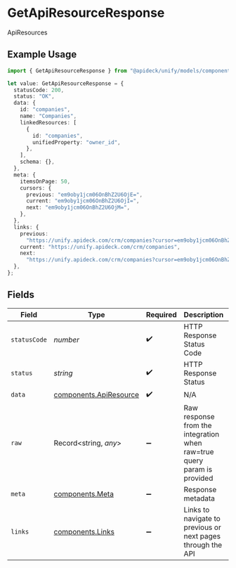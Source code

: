 # GetApiResourceResponse

ApiResources

## Example Usage

```typescript
import { GetApiResourceResponse } from "@apideck/unify/models/components";

let value: GetApiResourceResponse = {
  statusCode: 200,
  status: "OK",
  data: {
    id: "companies",
    name: "Companies",
    linkedResources: [
      {
        id: "companies",
        unifiedProperty: "owner_id",
      },
    ],
    schema: {},
  },
  meta: {
    itemsOnPage: 50,
    cursors: {
      previous: "em9oby1jcm06OnBhZ2U6OjE=",
      current: "em9oby1jcm06OnBhZ2U6OjI=",
      next: "em9oby1jcm06OnBhZ2U6OjM=",
    },
  },
  links: {
    previous:
      "https://unify.apideck.com/crm/companies?cursor=em9oby1jcm06OnBhZ2U6OjE%3D",
    current: "https://unify.apideck.com/crm/companies",
    next:
      "https://unify.apideck.com/crm/companies?cursor=em9oby1jcm06OnBhZ2U6OjM",
  },
};
```

## Fields

| Field                                                                   | Type                                                                    | Required                                                                | Description                                                             | Example                                                                 |
| ----------------------------------------------------------------------- | ----------------------------------------------------------------------- | ----------------------------------------------------------------------- | ----------------------------------------------------------------------- | ----------------------------------------------------------------------- |
| `statusCode`                                                            | *number*                                                                | :heavy_check_mark:                                                      | HTTP Response Status Code                                               | 200                                                                     |
| `status`                                                                | *string*                                                                | :heavy_check_mark:                                                      | HTTP Response Status                                                    | OK                                                                      |
| `data`                                                                  | [components.ApiResource](../../models/components/apiresource.md)        | :heavy_check_mark:                                                      | N/A                                                                     |                                                                         |
| `raw`                                                                   | Record<string, *any*>                                                   | :heavy_minus_sign:                                                      | Raw response from the integration when raw=true query param is provided |                                                                         |
| `meta`                                                                  | [components.Meta](../../models/components/meta.md)                      | :heavy_minus_sign:                                                      | Response metadata                                                       |                                                                         |
| `links`                                                                 | [components.Links](../../models/components/links.md)                    | :heavy_minus_sign:                                                      | Links to navigate to previous or next pages through the API             |                                                                         |